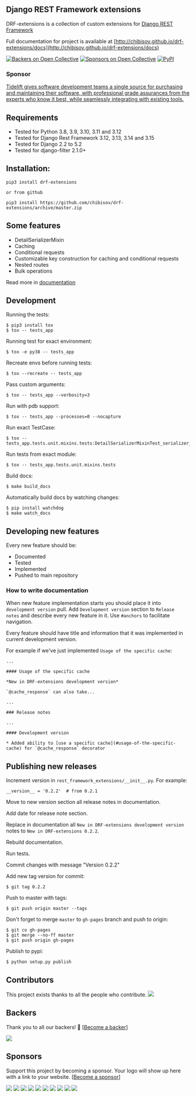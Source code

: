 ## Django REST Framework extensions

DRF-extensions is a collection of custom extensions for [Django REST Framework](https://github.com/tomchristie/django-rest-framework)

Full documentation for project is available at [http://chibisov.github.io/drf-extensions/docs](http://chibisov.github.io/drf-extensions/docs)

[![Backers on Open Collective](https://opencollective.com/drf-extensions/backers/badge.svg)](#backers) [![Sponsors on Open Collective](https://opencollective.com/drf-extensions/sponsors/badge.svg)](#sponsors) [![PyPI](https://img.shields.io/pypi/v/drf-extensions.svg)](https://pypi.python.org/pypi/drf-extensions)

### Sponsor

[Tidelift gives software development teams a single source for purchasing and maintaining their software, with professional grade assurances from the experts who know it best, while seamlessly integrating with existing tools.](https://tidelift.com/subscription/pkg/pypi-drf-extensions?utm_source=pypi-drf-extensions&utm_medium=referral&utm_campaign=readme)


## Requirements

* Tested for Python 3.8, 3.9, 3.10, 3.11 and 3.12
* Tested for Django Rest Framework 3.12, 3.13, 3.14 and 3.15
* Tested for Django 2.2 to 5.2
* Tested for django-filter 2.1.0+

## Installation:

    pip3 install drf-extensions
    
    or from github
    
    pip3 install https://github.com/chibisov/drf-extensions/archive/master.zip

## Some features

* DetailSerializerMixin
* Caching
* Conditional requests
* Customizable key construction for caching and conditional requests
* Nested routes
* Bulk operations

Read more in [documentation](http://chibisov.github.io/drf-extensions/docs)

## Development

Running the tests:

    $ pip3 install tox
    $ tox -- tests_app

Running test for exact environment:

    $ tox -e py38 -- tests_app

Recreate envs before running tests:

    $ tox --recreate -- tests_app

Pass custom arguments:

    $ tox -- tests_app --verbosity=3

Run with pdb support:

    $ tox -- tests_app --processes=0 --nocapture

Run exact TestCase:

    $ tox -- tests_app.tests.unit.mixins.tests:DetailSerializerMixinTest_serializer_detail_class

Run tests from exact module:

    $ tox -- tests_app.tests.unit.mixins.tests

Build docs:

    $ make build_docs

Automatically build docs by watching changes:

    $ pip install watchdog
    $ make watch_docs

## Developing new features

Every new feature should be:

* Documented
* Tested
* Implemented
* Pushed to main repository

### How to write documentation

When new feature implementation starts you should place it into `development version` pull. Add `Development version`
section to `Release notes` and describe every new feature in it. Use `#anchors` to facilitate navigation.

Every feature should have title and information that it was implemented in current development version.

For example if we've just implemented `Usage of the specific cache`:

    ...

    #### Usage of the specific cache

    *New in DRF-extensions development version*

    `@cache_response` can also take...

    ...

    ### Release notes

    ...

    #### Development version

    * Added ability to [use a specific cache](#usage-of-the-specific-cache) for `@cache_response` decorator

## Publishing new releases

Increment version in `rest_framework_extensions/__init__.py`. For example:

    __version__ = '0.2.2'  # from 0.2.1

Move to new version section all release notes in documentation.

Add date for release note section.

Replace in documentation all `New in DRF-extensions development version` notes to `New in DRF-extensions 0.2.2`.

Rebuild documentation.

Run tests.

Commit changes with message "Version 0.2.2"

Add new tag version for commit:

    $ git tag 0.2.2

Push to master with tags:

    $ git push origin master --tags

Don't forget to merge `master` to `gh-pages` branch and push to origin:

    $ git co gh-pages
    $ git merge --no-ff master
    $ git push origin gh-pages

Publish to pypi:

    $ python setup.py publish

## Contributors

This project exists thanks to all the people who contribute. <img src="https://opencollective.com/drf-extensions/contributors.svg?width=890&button=false" />


## Backers

Thank you to all our backers! 🙏 [[Become a backer](https://opencollective.com/drf-extensions#backer)]

<a href="https://opencollective.com/drf-extensions#backers" target="_blank"><img src="https://opencollective.com/drf-extensions/backers.svg?width=890"></a>


## Sponsors

Support this project by becoming a sponsor. Your logo will show up here with a link to your website. [[Become a sponsor](https://opencollective.com/drf-extensions#sponsor)]

<a href="https://opencollective.com/drf-extensions/sponsor/0/website" target="_blank"><img src="https://opencollective.com/drf-extensions/sponsor/0/avatar.svg"></a>
<a href="https://opencollective.com/drf-extensions/sponsor/1/website" target="_blank"><img src="https://opencollective.com/drf-extensions/sponsor/1/avatar.svg"></a>
<a href="https://opencollective.com/drf-extensions/sponsor/2/website" target="_blank"><img src="https://opencollective.com/drf-extensions/sponsor/2/avatar.svg"></a>
<a href="https://opencollective.com/drf-extensions/sponsor/3/website" target="_blank"><img src="https://opencollective.com/drf-extensions/sponsor/3/avatar.svg"></a>
<a href="https://opencollective.com/drf-extensions/sponsor/4/website" target="_blank"><img src="https://opencollective.com/drf-extensions/sponsor/4/avatar.svg"></a>
<a href="https://opencollective.com/drf-extensions/sponsor/5/website" target="_blank"><img src="https://opencollective.com/drf-extensions/sponsor/5/avatar.svg"></a>
<a href="https://opencollective.com/drf-extensions/sponsor/6/website" target="_blank"><img src="https://opencollective.com/drf-extensions/sponsor/6/avatar.svg"></a>
<a href="https://opencollective.com/drf-extensions/sponsor/7/website" target="_blank"><img src="https://opencollective.com/drf-extensions/sponsor/7/avatar.svg"></a>
<a href="https://opencollective.com/drf-extensions/sponsor/8/website" target="_blank"><img src="https://opencollective.com/drf-extensions/sponsor/8/avatar.svg"></a>
<a href="https://opencollective.com/drf-extensions/sponsor/9/website" target="_blank"><img src="https://opencollective.com/drf-extensions/sponsor/9/avatar.svg"></a>


